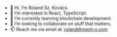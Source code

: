 - 👋 Hi, I’m Roland Sz. Kovács.
- 👀 I’m interested in React, TypeScript.
- 🌱 I’m currently learning blockchain development.
- 💞️ I’m looking to collaborate on stuff that matters.
- 📫 Reach me via email at: roland@mesh-x.com
